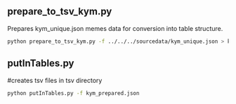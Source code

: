 ## prepare_to_tsv_kym.py

Prepares kym_unique.json memes data for conversion into table structure.


```bash
python prepare_to_tsv_kym.py -f ../../../sourcedata/kym_unique.json > kym_prepared.json
```

## putInTables.py

#creates tsv files in tsv directory
```bash
python putInTables.py -f kym_prepared.json
```
